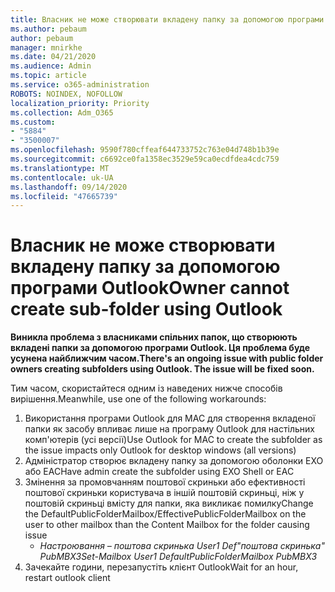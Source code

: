 ```yaml
---
title: Власник не може створювати вкладену папку за допомогою програми Outlook
ms.author: pebaum
author: pebaum
manager: mnirkhe
ms.date: 04/21/2020
ms.audience: Admin
ms.topic: article
ms.service: o365-administration
ROBOTS: NOINDEX, NOFOLLOW
localization_priority: Priority
ms.collection: Adm_O365
ms.custom:
- "5884"
- "3500007"
ms.openlocfilehash: 9590f780cffeaf644733752c763e04d748b1b39e
ms.sourcegitcommit: c6692ce0fa1358ec3529e59ca0ecdfdea4cdc759
ms.translationtype: MT
ms.contentlocale: uk-UA
ms.lasthandoff: 09/14/2020
ms.locfileid: "47665739"
---
```

# <a name="owner-cannot-create-sub-folder-using-outlook"></a><span data-ttu-id="1e1a5-102">Власник не може створювати вкладену папку за допомогою програми Outlook</span><span class="sxs-lookup"><span data-stu-id="1e1a5-102">Owner cannot create sub-folder using Outlook</span></span>

<span data-ttu-id="1e1a5-103">**Виникла проблема з власниками спільних папок, що створюють вкладені папки за допомогою програми Outlook. Ця проблема буде усунена найближчим часом.**</span><span class="sxs-lookup"><span data-stu-id="1e1a5-103">**There's an ongoing issue with public folder owners creating subfolders using Outlook. The issue will be fixed soon.**</span></span>

<span data-ttu-id="1e1a5-104">Тим часом, скористайтеся одним із наведених нижче способів вирішення.</span><span class="sxs-lookup"><span data-stu-id="1e1a5-104">Meanwhile, use one of the following workarounds:</span></span>

1. <span data-ttu-id="1e1a5-105">Використання програми Outlook для MAC для створення вкладеної папки як засобу впливає лише на програму Outlook для настільних комп'ютерів (усі версії)</span><span class="sxs-lookup"><span data-stu-id="1e1a5-105">Use Outlook for MAC to create the subfolder as the issue impacts only Outlook for desktop windows (all versions)</span></span>
2. <span data-ttu-id="1e1a5-106">Адміністратор створює вкладену папку за допомогою оболонки EXO або EAC</span><span class="sxs-lookup"><span data-stu-id="1e1a5-106">Have admin create the subfolder using EXO Shell or EAC</span></span>
3. <span data-ttu-id="1e1a5-107">Змінення за промовчанням поштової скриньки або ефективності поштової скриньки користувача в іншій поштовій скриньці, ніж у поштовій скриньці вмісту для папки, яка викликає помилку</span><span class="sxs-lookup"><span data-stu-id="1e1a5-107">Change the DefaultPublicFolderMailbox/EffectivePublicFolderMailbox on the user to other mailbox than the Content Mailbox for the folder causing issue</span></span>  
    - <span data-ttu-id="1e1a5-108">*Настроювання – поштова скринька User1 Def"поштова скринька" PubMBX3*</span><span class="sxs-lookup"><span data-stu-id="1e1a5-108">*Set-Mailbox User1 DefaultPublicFolderMailbox PubMBX3*</span></span>
4. <span data-ttu-id="1e1a5-109">Зачекайте години, перезапустіть клієнт Outlook</span><span class="sxs-lookup"><span data-stu-id="1e1a5-109">Wait for an hour, restart outlook client</span></span>